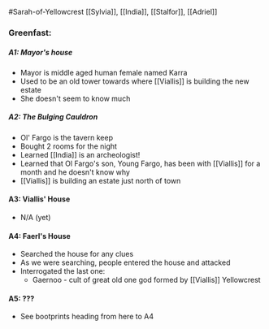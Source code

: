 #Sarah-of-Yellowcrest
[[Sylvia]], [[India]], [[Stalfor]], [[Adriel]]
### Greenfast:
##### A1: Mayor's house
- Mayor is middle aged human female named Karra
- Used to be an old tower towards where [[Viallis]] is building the new estate
- She doesn't seem to know much

##### A2: The Bulging Cauldron
- Ol' Fargo is the tavern keep
- Bought 2 rooms for the night
- Learned [[India]] is an archeologist!
- Learned that Ol Fargo's son, Young Fargo, has been with [[Viallis]] for a month and he doesn't know why
- [[Viallis]] is building an estate just north of town

#### A3: Viallis' House
- N/A (yet)

#### A4: Faerl's House
- Searched the house for any clues
- As we were searching, people entered the house and attacked
- Interrogated the last one:
	- Gaernoo - cult of great old one god formed by [[Viallis]] Yellowcrest

#### A5: ???
- See bootprints heading from here to A4